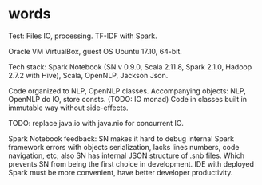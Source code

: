 # words

Test: Files IO, processing. TF-IDF with Spark. 

Oracle VM VirtualBox, guest OS Ubuntu 17.10, 64-bit.

Tech stack: Spark Notebook (SN v 0.9.0, Scala 2.11.8, Spark 2.1.0, Hadoop 2.7.2 with Hive), Scala, OpenNLP, Jackson Json.

Code organized to NLP, OpenNLP classes.
Accompanying objects: NLP, OpenNLP do IO, store consts. (TODO: IO monad)
Code in classes built in immutable way without side-effects.

TODO: replace java.io with java.nio for concurrent IO.

Spark Notebook feedback: SN makes it hard to debug internal Spark framework errors with objects serialization, lacks lines numbers, code navigation, etc; also SN has internal JSON structure of .snb files. Which prevents SN from being the first choice in development. IDE with deployed Spark must be more convenient, have better developer productivity.

